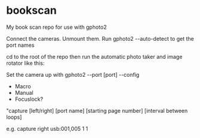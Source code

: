 bookscan
========

My book scan repo for use with gphoto2

Connect the cameras. Unmount them. Run gphoto2 --auto-detect to get the port names

cd to the root of the repo then run the automatic photo taker and image rotator like this:

Set the camera up with gphoto2 --port [port] --config
- Macro
- Manual
- Focuslock?

"capture [left/right] [port name] [starting page number] [interval between loops]

e.g. capture right usb:001,005 1 1
